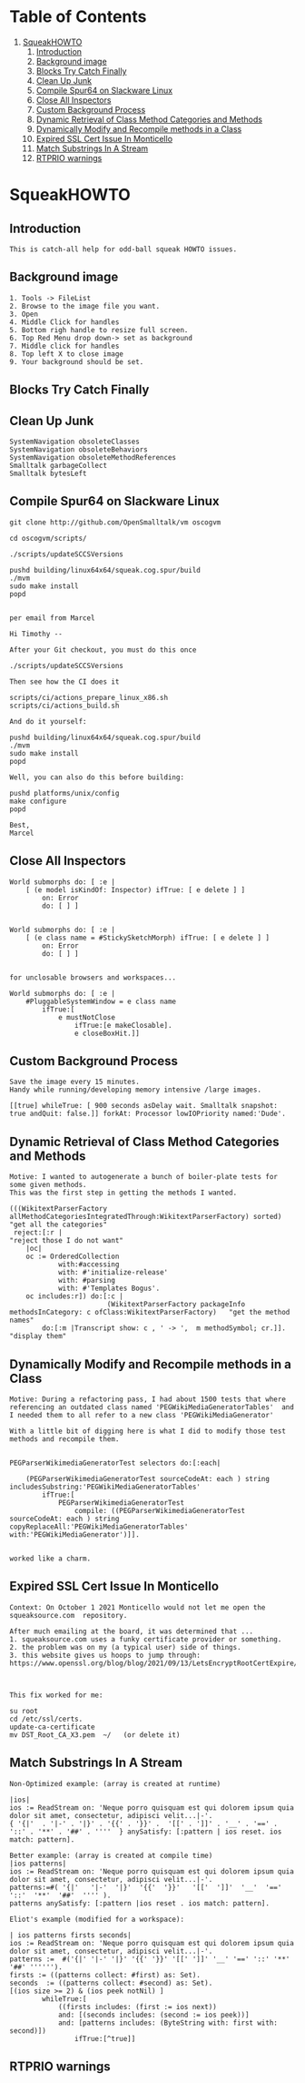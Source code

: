 # Table of Contents1.  [SqueakHOWTO](#org3d323de)    1.  [Introduction](#orgf7402b6)    2.  [Background image](#org67ed946)    3.  [Blocks Try Catch Finally](#org3811613)    4.  [Clean Up Junk](#org71ba0bf)    5.  [Compile Spur64 on Slackware Linux](#org60625ba)    6.  [Close All Inspectors](#org8014024)    7.  [Custom Background Process](#org82ddf4f)    8.  [Dynamic Retrieval of Class Method Categories and Methods](#orga07da74)    9.  [Dynamically Modify and Recompile methods in a Class](#orge6d083f)    10. [Expired SSL Cert Issue In Monticello](#orgdbc4862)    11. [Match Substrings In A Stream](#org1fb9d44)    12. [RTPRIO warnings](#org36fabf1)<a id="org3d323de"></a># SqueakHOWTO<a id="orgf7402b6"></a>## Introduction    This is catch-all help for odd-ball squeak HOWTO issues.<a id="org67ed946"></a>## Background image        1. Tools -> FileList    2. Browse to the image file you want.    3. Open    4. Middle Click for handles    5. Bottom righ handle to resize full screen.    6. Top Red Menu drop down-> set as background    7. Middle click for handles    8. Top left X to close image    9. Your background should be set.<a id="org3811613"></a>## Blocks Try Catch Finally<a id="org71ba0bf"></a>## Clean Up Junk    SystemNavigation obsoleteClasses    SystemNavigation obsoleteBehaviors    SystemNavigation obsoleteMethodReferences    Smalltalk garbageCollect    Smalltalk bytesLeft <a id="org60625ba"></a>## Compile Spur64 on Slackware Linux    git clone http://github.com/OpenSmalltalk/vm oscogvm        cd oscogvm/scripts/        ./scripts/updateSCCSVersions        pushd building/linux64x64/squeak.cog.spur/build    ./mvm    sudo make install    popd            per email from Marcel        Hi Timothy --        After your Git checkout, you must do this once        ./scripts/updateSCCSVersions        Then see how the CI does it        scripts/ci/actions_prepare_linux_x86.sh    scripts/ci/actions_build.sh        And do it yourself:        pushd building/linux64x64/squeak.cog.spur/build    ./mvm    sudo make install    popd        Well, you can also do this before building:        pushd platforms/unix/config    make configure    popd        Best,    Marcel<a id="org8014024"></a>## Close All Inspectors    World submorphs do: [ :e |          [ (e model isKindOf: Inspector) ifTrue: [ e delete ] ]             on: Error             do: [ ] ]            World submorphs do: [ :e |          [ (e class name = #StickySketchMorph) ifTrue: [ e delete ] ]             on: Error             do: [ ] ]            for unclosable browsers and workspaces...        World submorphs do: [ :e |      	#PluggableSystemWindow = e class name    		ifTrue:[	    			e mustNotClose    				ifTrue:[e makeClosable].    				e closeBoxHit.]]<a id="org82ddf4f"></a>## Custom Background Process    Save the image every 15 minutes.    Handy while running/developing memory intensive /large images.        [[true] whileTrue: [ 900 seconds asDelay wait. Smalltalk snapshot: true andQuit: false.]] forkAt: Processor lowIOPriority named:'Dude'.<a id="orga07da74"></a>## Dynamic Retrieval of Class Method Categories and Methods        Motive: I wanted to autogenerate a bunch of boiler-plate tests for some given methods.    This was the first step in getting the methods I wanted.        (((WikitextParserFactory allMethodCategoriesIntegratedThrough:WikitextParserFactory) sorted)  "get all the categories"     reject:[:r |                                                                                 "reject those I do not want"    	|oc|    	oc := OrderedCollection    			with:#accessing    			with: #'initialize-release'    			with: #parsing    			with: #'Templates Bogus'.    	oc includes:r]) do:[:c |     	                    (WikitextParserFactory packageInfo methodsInCategory: c ofClass:WikitextParserFactory)   "get the method names"    		do:[:m |Transcript show: c , ' -> ',  m methodSymbol; cr.]].                                         "display them"<a id="orge6d083f"></a>## Dynamically Modify and Recompile methods in a Class        Motive: During a refactoring pass, I had about 1500 tests that where referencing an outdated class named 'PEGWikiMediaGeneratorTables'  and I needed them to all refer to a new class 'PEGWikiMediaGenerator'        With a little bit of digging here is what I did to modify those test methods and recompile them.            PEGParserWikimediaGeneratorTest selectors do:[:each|         	(PEGParserWikimediaGeneratorTest sourceCodeAt: each ) string includesSubstring:'PEGWikiMediaGeneratorTables'    		ifTrue:[    			PEGParserWikimediaGeneratorTest     				compile: ((PEGParserWikimediaGeneratorTest sourceCodeAt: each ) string copyReplaceAll:'PEGWikiMediaGeneratorTables' with:'PEGWikiMediaGenerator')]].            worked like a charm.<a id="orgdbc4862"></a>## Expired SSL Cert Issue In Monticello        Context: On October 1 2021 Monticello would not let me open the squeaksource.com  repository.        After much emailing at the board, it was determined that ...    1. squeaksource.com uses a funky certificate provider or something.    2. the problem was on my (a typical user) side of things.    3. this website gives us hoops to jump through:  https://www.openssl.org/blog/blog/2021/09/13/LetsEncryptRootCertExpire/                This fix worked for me:        su root    cd /etc/ssl/certs.    update-ca-certificate    mv DST_Root_CA_X3.pem  ~/   (or delete it)<a id="org1fb9d44"></a>## Match Substrings In A Stream    Non-Optimized example: (array is created at runtime)        |ios|    ios := ReadStream on: 'Neque porro quisquam est qui dolorem ipsum quia dolor sit amet, consectetur, adipisci velit...|-'.    { '{|'  . '|-' . '|}' . '{{' . '}}' .  '[[' . ']]' . '__' . '==' . '::' . '**' . '##' . ''''  } anySatisfy: [:pattern | ios reset. ios match: pattern].        Better example: (array is created at compile time)    |ios patterns|    ios := ReadStream on: 'Neque porro quisquam est qui dolorem ipsum quia dolor sit amet, consectetur, adipisci velit...|-'.    patterns:=#( '{|'   '|-'  '|}'  '{{'  '}}'   '[['  ']]'  '__'  '=='  '::'  '**'  '##'  '''' ).    patterns anySatisfy: [:pattern |ios reset . ios match: pattern].        Eliot's example (modified for a workspace):        | ios patterns firsts seconds|    ios := ReadStream on: 'Neque porro quisquam est qui dolorem ipsum quia dolor sit amet, consectetur, adipisci velit...|-'.    patterns :=  #('{|' '|-' '|}' '{{' '}}' '[[' ']]' '__' '==' '::' '**' '##' '''''').    firsts := ((patterns collect: #first) as: Set).    seconds  := ((patterns collect: #second) as: Set).    [(ios size >= 2) & (ios peek notNil) ]     		whileTrue:[    			((firsts includes: (first := ios next))    			and: [(seconds includes: (second := ios peek))]    			and: [patterns includes: (ByteString with: first with: second)])    				ifTrue:[^true]]<a id="org36fabf1"></a>## RTPRIO warnings